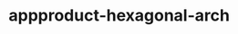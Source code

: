  # appproduct-hexagonal-arch                 
            
         
                       
        
                
                 
              
                      
       
       
          
     
   
   
  
 
